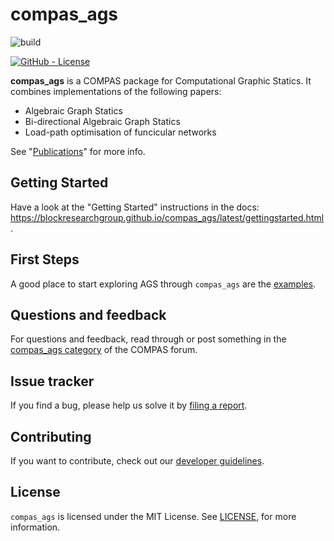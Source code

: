 # compas_ags

![build](https://github.com/blockresearchgroup/compas_ags/workflows/build/badge.svg)

[![GitHub - License](https://img.shields.io/github/license/blockresearchgroup/compas_ags.svg)](https://github.com/blockresearchgroup/compas_ags)

**compas_ags** is a COMPAS package for Computational Graphic Statics.
It combines implementations of the following papers:

* Algebraic Graph Statics
* Bi-directional Algebraic Graph Statics
* Load-path optimisation of funcicular networks

See "[Publications](https://blockresearchgroup.github.io/compas_ags/latest/publications.html)" for more info.

## Getting Started

Have a look at the "Getting Started" instructions in the docs: <https://blockresearchgroup.github.io/compas_ags/latest/gettingstarted.html>.

## First Steps

A good place to start exploring AGS through `compas_ags` are the [examples](https://blockresearchgroup.github.io/compas_ags/latest/examples.html).

## Questions and feedback

For questions and feedback, read through or post something in the [compas_ags category](https://forum.compas-framework.org/c/compas-ags) of the COMPAS forum.

## Issue tracker

If you find a bug, please help us solve it by [filing a report](https://github.com/blockresearchgroup/compas_ags/issues).

## Contributing

If you want to contribute, check out our [developer guidelines](https://blockresearchgroup.github.io/compas_ags/latest/devguide.html).

## License

`compas_ags` is licensed under the MIT License. See [LICENSE](https://github.com/blockresearchgroup/compas_ags/blob/master/LICENSE), for more information.
